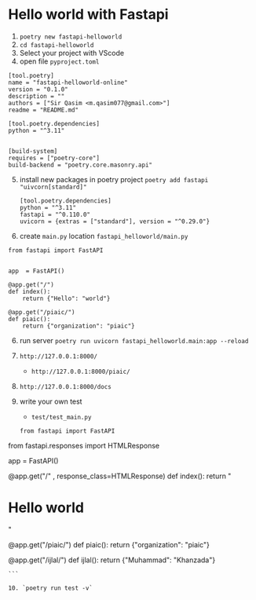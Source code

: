 # Hello world with Fastapi
1. `poetry new fastapi-helloworld`
2. `cd fastapi-helloworld`
3. Select your project with VScode
4. open file `pyproject.toml`
```
[tool.poetry]
name = "fastapi-helloworld-online"
version = "0.1.0"
description = ""
authors = ["Sir Qasim <m.qasim077@gmail.com>"]
readme = "README.md"

[tool.poetry.dependencies]
python = "^3.11"


[build-system]
requires = ["poetry-core"]
build-backend = "poetry.core.masonry.api"
```
5. install new packages in poetry project
    `poetry add fastapi "uivcorn[standard]"`
    ```
    [tool.poetry.dependencies]
    python = "^3.11"
    fastapi = "^0.110.0"
    uvicorn = {extras = ["standard"], version = "^0.29.0"}
    ```

5. create `main.py` location `fastapi_helloworld/main.py`
```
from fastapi import FastAPI


app  = FastAPI()

@app.get("/")
def index():
    return {"Hello": "world"}

@app.get("/piaic/")
def piaic():
    return {"organization": "piaic"}

```
6. run server
    `poetry run uvicorn fastapi_helloworld.main:app --reload`

7. `http://127.0.0.1:8000/`
    * `http://127.0.0.1:8000/piaic/`
8. `http://127.0.0.1:8000/docs`

9. write your own test
    * `test/test_main.py`
    ```
   from fastapi import FastAPI
from fastapi.responses import HTMLResponse


app  = FastAPI()

@app.get("/" , response_class=HTMLResponse)
def index():
        return "<h1>Hello world</h1>"

@app.get("/piaic/")
def piaic():
    return {"organization": "piaic"}

@app.get("/ijlal/")
def ijlal():
    return {"Muhammad": "Khanzada"}

    ```

    10. `poetry run test -v`
